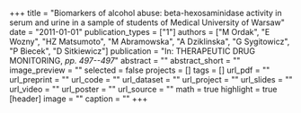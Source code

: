 +++
title = "Biomarkers of alcohol abuse: beta-hexosaminidase activity in serum and urine in a sample of students of Medical University of Warsaw"
date = "2011-01-01"
publication_types = ["1"]
authors = ["M Ordak", "E Wozny", "HZ Matsumoto", "M Abramowska", "A Dziklinska", "G Sygitowicz", "P Biecek", "D Sitkiewicz"]
publication = "In: THERAPEUTIC DRUG MONITORING, _pp. 497--497_"
abstract = ""
abstract_short = ""
image_preview = ""
selected = false
projects = []
tags = []
url_pdf = ""
url_preprint = ""
url_code = ""
url_dataset = ""
url_project = ""
url_slides = ""
url_video = ""
url_poster = ""
url_source = ""
math = true
highlight = true
[header]
image = ""
caption = ""
+++
